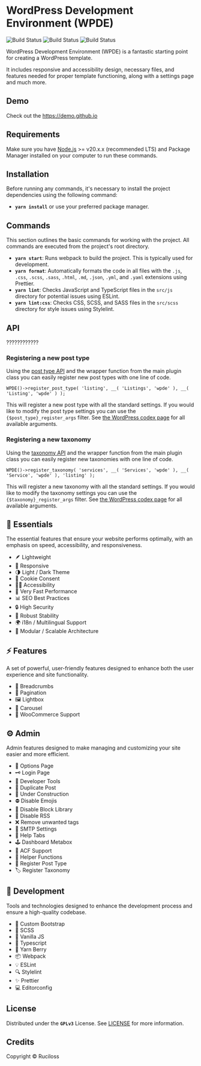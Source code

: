 # WordPress Development Environment (WPDE)

![Build Status](https://img.shields.io/badge/License-MIT-blue)
![Build Status](https://img.shields.io/badge/License-3.2.4-orange)
![Build Status](https://img.shields.io/badge/Release-stable-brightgreen)

WordPress Development Environment (WPDE) is a fantastic starting point for creating a WordPress template.

It includes responsive and accessibility design, necessary files, and features needed for proper template functioning, along with a settings page and much more.

## Demo

Check out the https://demo.github.io

## Requirements

Make sure you have [Node.js](https://nodejs.org/) >= v20.x.x (recommended LTS) and Package Manager installed on your computer to run these commands.

## Installation

Before running any commands, it's necessary to install the project dependencies using the following command:

* **`yarn install`** or use your preferred package manager.

## Commands

This section outlines the basic commands for working with the project. All commands are executed from the project's root directory.

* **`yarn start`**: Runs webpack to build the project. This is typically used for development.
* **`yarn format`**: Automatically formats the code in all files with the `.js`, `.css`, `.scss`, `.sass`, `.html`, `.md`, `.json`, `.yml`, and `.yaml` extensions using Prettier.
* **`yarn lint`**: Checks JavaScript and TypeScript files in the `src/js` directory for potential issues using ESLint.
* **`yarn lint:css`**: Checks CSS, SCSS, and SASS files in the `src/scss` directory for style issues using Stylelint.

## API

????????????

### Registering a new post type

Using the [post type API](https://github.com/hlashbrooke/wpde/blob/master/includes/lib/class-wpde-post-type.php) and the wrapper function from the main plugin class you can easily register new post types with one line of code.

`WPDE()->register_post_type( 'listing', __( 'Listings', 'wpde' ), __( 'Listing', 'wpde' ) );`

This will register a new post type with all the standard settings. If you would like to modify the post type settings you can use the `{$post_type}_register_args` filter. See [the WordPress codex page](http://codex.wordpress.org/Function_Reference/register_post_type) for all available arguments.

### Registering a new taxonomy

Using the [taxonomy API](https://github.com/hlashbrooke/wpde/blob/master/includes/lib/class-wpde-taxonomy.php) and the wrapper function from the main plugin class you can easily register new taxonomies with one line of code.

`WPDE()->register_taxonomy( 'services', __( 'Services', 'wpde' ), __( 'Service', 'wpde' ), 'listing' );`

This will register a new taxonomy with all the standard settings. If you would like to modify the taxonomy settings you can use the `{$taxonomy}_register_args` filter. See [the WordPress codex page](http://codex.wordpress.org/Function_Reference/register_taxonomy) for all available arguments.

## 💨 Essentials

The essential features that ensure your website performs optimally, with an emphasis on speed, accessibility, and responsiveness.

- 🪶 Lightweight
- 📱 Responsive
- 🌗 Light / Dark Theme
- 🍪 Cookie Consent
- 🧑‍🦽 Accessibility
- 🚀 Very Fast Performance
- 📊 SEO Best Practices
- 🔒 High Security
- 🔋 Robust Stability
- 🌍 i18n / Multilingual Support
- 🧩 Modular / Scalable Architecture

## ⚡ Features

A set of powerful, user-friendly features designed to enhance both the user experience and site functionality.

- 🍞 Breadcrumbs
- 🦿 Pagination
- 🖼️ Lightbox
- 🛞 Carousel
- 🛒 WooCommerce Support

## ⚙️ Admin

Admin features designed to make managing and customizing your site easier and more efficient.

- 🎯 Options Page
- 🗝️ Login Page
- 🔧 Developer Tools
- 👯 Duplicate Post
- 🚧 Under Construction
- ⛔ Disable Emojis
- 🧱 Disable Block Library
- 🚫 Disable RSS
- ❌ Remove unwanted tags
- 📧 SMTP Settings
- 🧠 Help Tabs
- 🕹️ Dashboard Metabox
- 🔌 ACF Support
- 🦾 Helper Functions
- 📌 Register Post Type
- 🏷️ Register Taxonomy

## 🧪 Development

Tools and technologies designed to enhance the development process and ensure a high-quality codebase.

- 📐 Custom Bootstrap
- 🎨 SCSS
- 🍦 Vanilla JS
- 🧊 Typescript
- 🍇 Yarn Berry
- 📦 Webpack
- 💡 ESLint
- 🔍 Stylelint
- ✨ Prettier
- 💻 Editorconfig

## License

Distributed under the **`GPLv3`** License. See [LICENSE](https://github.com/ruciloss/wpde/blob/master/LICENSE) for more information.

## Credits

Copyright © Ruciloss
